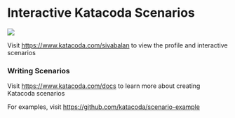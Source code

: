 # Interactive Katacoda Scenarios

[![](http://shields.katacoda.com/katacoda/sivabalan/count.svg)](https://www.katacoda.com/sivabalan "Get your profile on Katacoda.com")

Visit https://www.katacoda.com/sivabalan to view the profile and interactive scenarios

### Writing Scenarios
Visit https://www.katacoda.com/docs to learn more about creating Katacoda scenarios

For examples, visit https://github.com/katacoda/scenario-example
